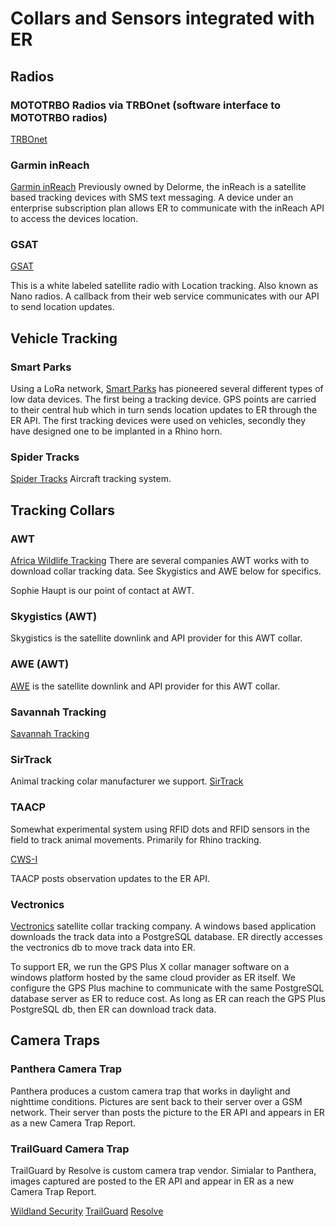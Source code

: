 Collars and Sensors integrated with ER
==================================================================

## Radios

### MOTOTRBO Radios via TRBOnet (software interface to MOTOTRBO radios)
[TRBOnet](https://trbonet.com/)

### Garmin inReach
[Garmin inReach](https://explore.garmin.com/en-US/inreach/) Previously owned by Delorme, the inReach is a satellite based tracking devices with SMS text messaging.
A device under an enterprise subscription plan allows ER to communicate with the inReach API to access the devices location.

### GSAT
[GSAT](http://www.gsat.us/)

This is a white labeled satellite radio with Location tracking. Also known as Nano radios.
A callback from their web service communicates with our API to send location updates. 

## Vehicle Tracking

### Smart Parks
Using a LoRa network, [Smart Parks](https://www.theinternetoflife.com/) has pioneered several different types of low data devices. The first being a tracking device. GPS points are carried to their central hub which in turn sends location updates to ER through the ER API.
The first tracking devices were used on vehicles, secondly they have designed one to be implanted in a Rhino horn.

### Spider Tracks
[Spider Tracks](http://www.spidertracks.com/)
Aircraft tracking system. 

## Tracking Collars

### AWT
[Africa Wildlife Tracking](http://www.awt.co.za/)
There are several companies AWT works with to download collar tracking data. See Skygistics and AWE below for specifics.

Sophie Haupt is our point of contact at AWT.

### Skygistics (AWT)
Skygistics is the satellite downlink and API provider for this AWT collar.

### AWE (AWT)
[AWE](http://www.awetelemetry.com/) is the satellite downlink and API provider for this AWT collar.


### Savannah Tracking
[Savannah Tracking](http://www.savannahtracking.com/)


### SirTrack
Animal tracking colar manufacturer we support.
[SirTrack](http://www.sirtrack.co.nz/index.php/terrestrialmain/gps/collar)

### TAACP
Somewhat experimental system using RFID dots and RFID sensors in the field to track animal movements. Primarily for Rhino tracking.

[CWS-I](http://cws-i.com/)

TAACP posts observation updates to the ER API.


### Vectronics
[Vectronics](http://www.vectronic-aerospace.com/wildlife-monitoring/vectronic-wildlife/) satellite collar tracking company. A windows based application downloads the track data into a PostgreSQL database. ER directly accesses the vectronics db to move track data into ER.

To support ER, we run the GPS Plus X collar manager software on a windows platform hosted by the same cloud provider as ER itself. We configure the GPS Plus machine to communicate with the same PostgreSQL database server as ER to reduce cost. As long as ER can reach the GPS Plus PostgreSQL db, then ER can download track data.

## Camera Traps

### Panthera Camera Trap
Panthera produces a custom camera trap that works in daylight and nighttime conditions.
Pictures are sent back to their server over a GSM network. Their server than posts the picture to the ER API and appears in ER as a new Camera Trap Report.

### TrailGuard Camera Trap
TrailGuard by Resolve is custom camera trap vendor. Simialar to Panthera, images captured are posted to the ER API and appear in ER as a new Camera Trap Report.

[Wildland Security](http://wildlandsecurity.org/)
[TrailGuard](https://www.leonardodicaprio.org/resolve-trailguard-ground-sensors-for-advanced-conservation-monitoring/)
[Resolve](http://www.resolv.org/site-BiodiversityWildlifeSolutions/)